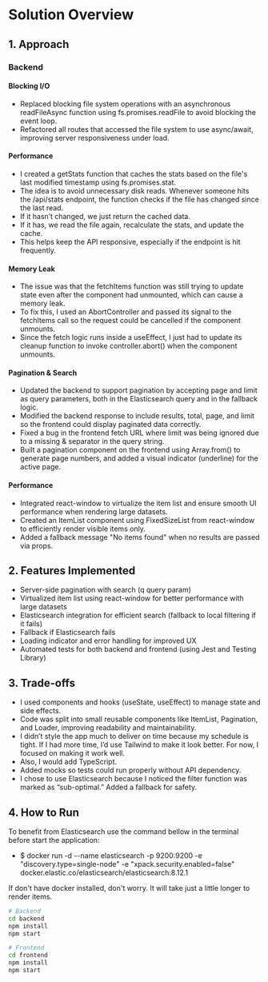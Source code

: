 # Solution Overview

## 1. Approach

### Backend

#### Blocking I/O

- Replaced blocking file system operations with an asynchronous readFileAsync function using fs.promises.readFile to avoid blocking the event loop.
- Refactored all routes that accessed the file system to use async/await, improving server responsiveness under load.

#### Performance

- I created a getStats function that caches the stats based on the file's last modified timestamp using fs.promises.stat.
- The idea is to avoid unnecessary disk reads. Whenever someone hits the /api/stats endpoint, the function checks if the file has changed since the last read.
- If it hasn’t changed, we just return the cached data.
- If it has, we read the file again, recalculate the stats, and update the cache.
- This helps keep the API responsive, especially if the endpoint is hit frequently.

#### Memory Leak

- The issue was that the fetchItems function was still trying to update state even after the component had unmounted, which can cause a memory leak.
- To fix this, I used an AbortController and passed its signal to the fetchItems call so the request could be cancelled if the component unmounts.
- Since the fetch logic runs inside a useEffect, I just had to update its cleanup function to invoke controller.abort() when the component unmounts.

#### Pagination & Search

- Updated the backend to support pagination by accepting page and limit as query parameters, both in the Elasticsearch query and in the fallback logic.
- Modified the backend response to include results, total, page, and limit so the frontend could display paginated data correctly.
- Fixed a bug in the frontend fetch URL where limit was being ignored due to a missing & separator in the query string.
- Built a pagination component on the frontend using Array.from() to generate page numbers, and added a visual indicator (underline) for the active page.

#### Performance

- Integrated react-window to virtualize the item list and ensure smooth UI performance when rendering large datasets.
- Created an ItemList component using FixedSizeList from react-window to efficiently render visible items only.
- Added a fallback message "No items found" when no results are passed via props.

## 2. Features Implemented

- Server-side pagination with search (q query param)
- Virtualized item list using react-window for better performance with large datasets
- Elasticsearch integration for efficient search (fallback to local filtering if it fails)
- Fallback if Elasticsearch fails
- Loading indicator and error handling for improved UX
- Automated tests for both backend and frontend (using Jest and Testing Library)

## 3. Trade-offs

- I used components and hooks (useState, useEffect) to manage state and side effects.
- Code was split into small reusable components like ItemList, Pagination, and Loader, improving readability and maintainability.
- I didn’t style the app much to deliver on time because my schedule is tight. If I had more time, I’d use Tailwind to make it look better. For now, I focused on making it work well.
- Also, I would add TypeScript.
- Added mocks so tests could run properly without API dependency.
- I chose to use Elasticsearch because I noticed the filter function was marked as “sub-optimal.” Added a fallback for safety.

## 4. How to Run

To benefit from Elasticsearch use the command bellow in the terminal before start the application:

- $ docker run -d --name elasticsearch -p 9200:9200 -e "discovery.type=single-node" -e "xpack.security.enabled=false" docker.elastic.co/elasticsearch/elasticsearch:8.12.1

If don't have docker installed, don't worry. It will take just a little longer to render items.

```bash
# Backend
cd backend
npm install
npm start

# Frontend
cd frontend
npm install
npm start
```
